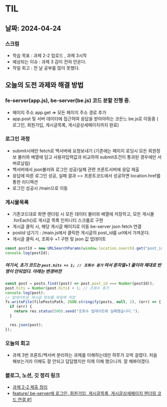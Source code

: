 # TIL

## 날짜: 2024-04-24

### 스크럼

- 학습 목표 : 과제 2-2 업로드 , 과제 3시작
- 예상되는 이슈 : 과제 3 감이 전혀 안온다.
- 작일 회고 : 전 날 공부를 많이 못했다.

## 오늘의 도전 과제와 해결 방법

### fe-server(app.js), be-server(be.js) 코드 분할 진행 중.

- 페이지 주소 app.get => 모든 페이지 주소 경로 추가
- app.post 및 서버 데이터에 접근하여 응답을 받아야하는 코든느 be.js로 이동중 ( 로그인, 회원가입, 게시글목록, 게시글상세페이지까지 완료)

### 로그인 과정

- submit시에만 fetch로 백서버에 요청보내기 (기존에는 페이지 로딩시 모든 회원정보 불러와 배열에 담고 사용자입력값과 비교하여 submit조건이 통과된 경우에만 서버로날림)
- 백서버에서 json불러와 로그인 성공/실패 관련 프론트서버에 응답 제출
- 응답에 따른 로그인 성공, 실패 결과 => 프론트코드에서 성공하면 location.href를 통한 리디렉션
- 로그인 성공시 /main으로 이동

### 게시물목록

- 기존코드대로 화면 렌더링 시 모든 데이터 불러와 배열에 저장하고, 모든 게시물 .forEach()로 게시글 목록 인피니티 스크롤로 구현
- 게시글 클릭 시, 해당 게시글 페이지로 이동 be-server json fetch 연결
- postid 넘기기 : /main.js에서 클릭한 게시글의 post_id를 url에서 가져온다.
- 게시글 클릭 시, 조회수 +1 구현 및 json 값 업데이트

```javascript
const postId = new URLSearchParams(window.location.search).get("post_id");
console.log(postId);
```

##### 여기서, 초기 코드는 `post.hits += 1; // 조회수 증가` 여서 문자열+1 꼴이라 제대로 반영이 안되었다. 아래는 변경버전

```javascript
const post = posts.find((post) => post.post_id === Number(postId));
post.hits = Number(post.hits) + 1; // 조회수 증가
console.log(post);
// 업데이트된 게시글 정보를 파일에 저장
fs.writeFile(filePostsPath, JSON.stringify(posts, null, 2), (err) => {
  if (err) {
    return res.status(500).send("조회수 업데이트에 실패했습니다.");
  }

  res.json(post);
});
```

### 오늘의 회고

- 과제 3번 프론트/백서버 분리하는 과제를 이해하는데만 하루가 꼬박 걸렸다. 처음 해보는거라 이해도 잘 안되고 답답했지만 이제 이해 했으니까. 잘 해봐야겠다.

### 블로그, 노션, 깃 정리 링크

- [과제 2-2 제출 정리](https://goorm.notion.site/2-1-2-2-f0d653c24a564442a4069ba63e8fd93e?pvs=4)
- [feature/ be-server에 로그인, 회원가입, 게시글목록, 게시글상세페이지 렌더링 코드 연결 #1](https://github.com/100-hours-a-week/5-seny-park-community/pull/1)
